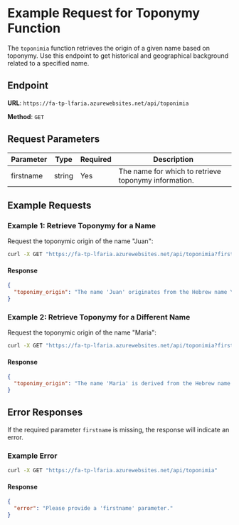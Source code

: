 

# Example Request for Toponymy Function

The `toponimia` function retrieves the origin of a given name based on toponymy. Use this endpoint to get historical and geographical background related to a specified name.

## Endpoint
**URL**: `https://fa-tp-lfaria.azurewebsites.net/api/toponimia`

**Method**: `GET`

## Request Parameters

| Parameter  | Type   | Required | Description                             |
|------------|--------|----------|-----------------------------------------|
| firstname  | string | Yes      | The name for which to retrieve toponymy information. |

## Example Requests

### Example 1: Retrieve Toponymy for a Name

Request the toponymic origin of the name "Juan":

```bash
curl -X GET "https://fa-tp-lfaria.azurewebsites.net/api/toponimia?firstname=Juan"
```

#### Response

```json
{
  "toponimy_origin": "The name 'Juan' originates from the Hebrew name Yochanan, meaning 'God is gracious.' It became popular in Spain and Latin America, often associated with historic figures and saints."
}
```

### Example 2: Retrieve Toponymy for a Different Name

Request the toponymic origin of the name "Maria":

```bash
curl -X GET "https://fa-tp-lfaria.azurewebsites.net/api/toponimia?firstname=Maria"
```

#### Response

```json
{
  "toponimy_origin": "The name 'Maria' is derived from the Hebrew name Miriam. It holds significant cultural and religious importance across various countries, particularly in Christian and Spanish-speaking communities."
}
```

## Error Responses

If the required parameter `firstname` is missing, the response will indicate an error.

### Example Error

```bash
curl -X GET "https://fa-tp-lfaria.azurewebsites.net/api/toponimia"
```

#### Response

```json
{
  "error": "Please provide a 'firstname' parameter."
}
```
